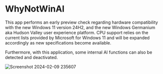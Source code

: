 # WhyNotWinAI
This app performs an early preview check regarding hardware compatibility with the new Windows 11 version 24H2, and the new Windows Germanium aka Hudson Valley user experience platform. CPU support relies on the current lists provided by Microsoft for Windows 11 and will be expanded accordingly as new specifications become available. 

Furthermore, with this application, some internal AI functions can also be detected and deactivated.

![Screenshot 2024-02-09 235607](https://github.com/builtbybel/WhyNotWinAI/assets/57478606/ad549c8f-a955-432b-8b92-9d034c3dc8ce)
